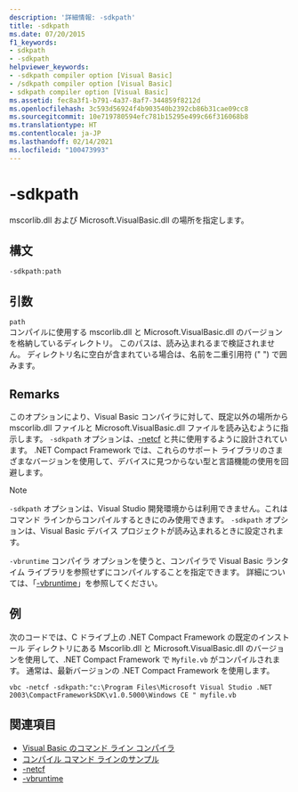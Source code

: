 ```yaml
---
description: '詳細情報: -sdkpath'
title: -sdkpath
ms.date: 07/20/2015
f1_keywords:
- sdkpath
- -sdkpath
helpviewer_keywords:
- -sdkpath compiler option [Visual Basic]
- /sdkpath compiler option [Visual Basic]
- sdkpath compiler option [Visual Basic]
ms.assetid: fec8a3f1-b791-4a37-8af7-344859f8212d
ms.openlocfilehash: 3c593d56924f4b903540b2392cb86b31cae09cc8
ms.sourcegitcommit: 10e719780594efc781b15295e499c66f316068b8
ms.translationtype: HT
ms.contentlocale: ja-JP
ms.lasthandoff: 02/14/2021
ms.locfileid: "100473993"
---
```

# <a name="-sdkpath"></a>-sdkpath

mscorlib.dll および Microsoft.VisualBasic.dll の場所を指定します。  
  
## <a name="syntax"></a>構文  
  
```console  
-sdkpath:path  
```  
  
## <a name="arguments"></a>引数  

 `path`  
 コンパイルに使用する mscorlib.dll と Microsoft.VisualBasic.dll のバージョンを格納しているディレクトリ。 このパスは、読み込まれるまで検証されません。 ディレクトリ名に空白が含まれている場合は、名前を二重引用符 (" ") で囲みます。  
  
## <a name="remarks"></a>Remarks  

 このオプションにより、Visual Basic コンパイラに対して、既定以外の場所から mscorlib.dll ファイルと Microsoft.VisualBasic.dll ファイルを読み込むように指示します。 `-sdkpath` オプションは、[-netcf](netcf.md) と共に使用するように設計されています。 .NET Compact Framework では、これらのサポート ライブラリのさまざまなバージョンを使用して、デバイスに見つからない型と言語機能の使用を回避します。  
  
> [!NOTE]
> `-sdkpath` オプションは、Visual Studio 開発環境からは利用できません。これはコマンド ラインからコンパイルするときにのみ使用できます。 `-sdkpath` オプションは、Visual Basic デバイス プロジェクトが読み込まれるときに設定されます。  
  
 `-vbruntime` コンパイラ オプションを使うと、コンパイラで Visual Basic ランタイム ライブラリを参照せずにコンパイルすることを指定できます。 詳細については、「[-vbruntime](vbruntime.md)」を参照してください。  
  
## <a name="example"></a>例  

 次のコードでは、C ドライブ上の .NET Compact Framework の既定のインストール ディレクトリにある Mscorlib.dll と Microsoft.VisualBasic.dll のバージョンを使用して、.NET Compact Framework で `Myfile.vb` がコンパイルされます。 通常は、最新バージョンの .NET Compact Framework を使用します。  
  
```console
vbc -netcf -sdkpath:"c:\Program Files\Microsoft Visual Studio .NET 2003\CompactFrameworkSDK\v1.0.5000\Windows CE " myfile.vb  
```  
  
## <a name="see-also"></a>関連項目

- [Visual Basic のコマンド ライン コンパイラ](index.md)
- [コンパイル コマンド ラインのサンプル](sample-compilation-command-lines.md)
- [-netcf](netcf.md)
- [-vbruntime](vbruntime.md)
